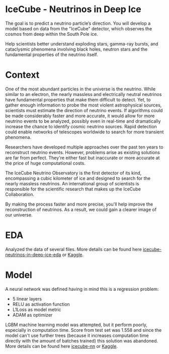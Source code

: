 # IceCube - Neutrinos in Deep Ice
 
 
 

The goal is to predict a neutrino particle’s direction. You will develop a model based on data from the "IceCube" detector, which observes the cosmos from deep within the South Pole ice.

Help scientists better understand exploding stars, gamma-ray bursts, and cataclysmic phenomena involving black holes, neutron stars and the fundamental properties of the neutrino itself.
# Context
One of the most abundant particles in the universe is the neutrino. While similar to an electron, the nearly massless and electrically neutral neutrinos have fundamental properties that make them difficult to detect. Yet, to gather enough information to probe the most violent astrophysical sources, scientists must estimate the direction of neutrino events. If algorithms could be made considerably faster and more accurate, it would allow for more neutrino events to be analyzed, possibly even in real-time and dramatically increase the chance to identify cosmic neutrino sources. Rapid detection could enable networks of telescopes worldwide to search for more transient phenomena.

Researchers have developed multiple approaches over the past ten years to reconstruct neutrino events. However, problems arise as existing solutions are far from perfect. They're either fast but inaccurate or more accurate at the price of huge computational costs.

The IceCube Neutrino Observatory is the first detector of its kind, encompassing a cubic kilometer of ice and designed to search for the nearly massless neutrinos. An international group of scientists is responsible for the scientific research that makes up the IceCube Collaboration.

By making the process faster and more precise, you'll help improve the reconstruction of neutrinos. As a result, we could gain a clearer image of our universe.

# EDA
Analyzed the data of several files. More details can be found here [icecube-neutrinos-in-deep-ice-eda](https://github.com/IAskarov/IceCube/blob/master/icecube-neutrinos-in-deep-ice-eda.ipynb) or [Kaggle](https://www.kaggle.com/code/ilnuraskarov/icecube-neutrinos-in-deep-ice-eda?scriptVersionId=124947435).



# Model
A neural network was defined having in mind this is a regression problem:
 - 5  linear layers
 - RELU as activation function
 - L1Loss as model metric
 - ADAM as optimizer

LGBM machine learning model was attempted, but it perform poorly, especially in computation time. Score from test set was 1.558 and since the model can't use further trees (because it increases computation time directly with the amount of batches trained) this solution was abandoned. 
More details can be found here [icecube-nn](https://github.com/IAskarov/IceCube/blob/master/icecube-nn.ipynb) or [Kaggle](https://www.kaggle.com/code/ilnuraskarov/icecube-nn?scriptVersionId=124952276).
